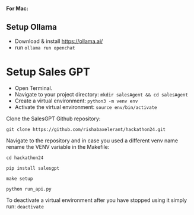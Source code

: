#### For Mac:

## Setup Ollama
- Download & install https://ollama.ai/
- run `ollama run openchat`

# Setup Sales GPT

- Open Terminal.
- Navigate to your project directory: `mkdir salesAgent && cd salesAgent`
- Create a virtual environment: `python3 -m venv env`
- Activate the virtual environment: `source env/bin/activate`

Clone the SalesGPT Github repository: 

`git clone https://github.com/rishabaxelerant/hackathon24.git`

Navigate to the repository and in case you used a different venv name rename the VENV variable in the Makefile: 

`cd hackathon24`

`pip install salesgpt`

`make setup`

`python run_api.py`

To deactivate a virtual environment after you have stopped using it simply run: `deactivate`


